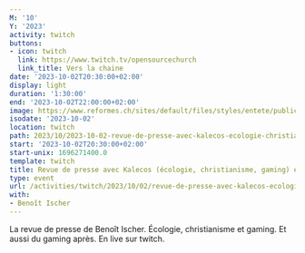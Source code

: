 ```yaml
---
M: '10'
Y: '2023'
activity: twitch
buttons:
- icon: twitch
  link: https://www.twitch.tv/opensourcechurch
  link_title: Vers la chaine
date: '2023-10-02T20:30:00+02:00'
display: light
duration: '1:30:00'
end: '2023-10-02T22:00:00+02:00'
image: https://www.reformes.ch/sites/default/files/styles/entete/public/data/images/comm/257/Beno%C3%AEt%20Ischer.jpg
isodate: '2023-10-02'
location: twitch
path: 2023/10/2023-10-02-revue-de-presse-avec-kalecos-ecologie-christianisme-gaming-et-gaming.md
start: '2023-10-02T20:30:00+02:00'
start-unix: 1696271400.0
template: twitch
title: Revue de presse avec Kalecos (écologie, christianisme, gaming) et gaming
type: event
url: /activities/twitch/2023/10/02/revue-de-presse-avec-kalecos-ecologie-christianisme-gaming-et-gaming
with:
- Benoît Ischer
---
```

La revue de presse de Benoît Ischer. Écologie, christianisme et gaming. Et aussi du gaming après. En live sur twitch.